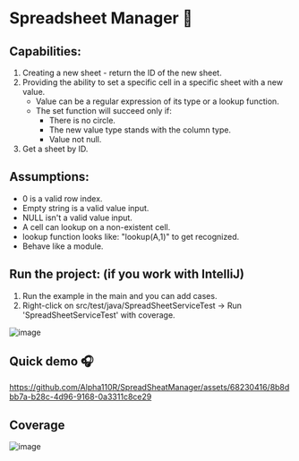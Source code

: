 # Spreadsheet Manager :memo:


## Capabilities:
1) Creating a new sheet - return the ID of the new sheet.
2) Providing the ability to set a specific cell in a specific sheet with a new value.
   - Value can be a regular expression of its type or a lookup function.
   - The set function will succeed only if:
     - There is no circle.
     - The new value type stands with the column type.
     - Value not null.
3) Get a sheet by ID.

## Assumptions:
- 0 is a valid row index.
- Empty string is a valid value input.
- NULL isn't a valid value input.
- A cell can lookup on a non-existent cell.
- lookup function looks like: "lookup(A,1)" to get recognized.
- Behave like a module.

## Run the project: (if you work with IntelliJ)
1) Run the example in the main and you can add cases.
2) Right-click on src/test/java/SpreadSheetServiceTest -> Run 'SpreadSheetServiceTest' with coverage.

![image](https://github.com/Alpha110R/SpreadSheatManager/assets/68230416/047a8dd8-6ec6-4d51-97ff-b2d94e4b2f7a)

## Quick demo :headphones:

https://github.com/Alpha110R/SpreadSheatManager/assets/68230416/8b8dbb7a-b28c-4d96-9168-0a3311c8ce29

## Coverage

![image](https://github.com/Alpha110R/SpreadSheatManager/assets/68230416/ea10e055-1c54-426e-a7c1-21eb82dbd5f4)




